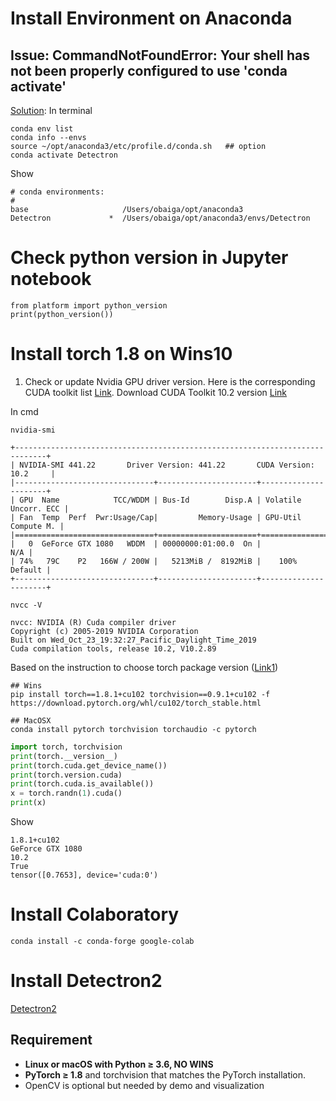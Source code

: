 # Install Environment on Anaconda
## Issue: CommandNotFoundError: Your shell has not been properly configured to use 'conda activate' 
[Solution](https://stackoverflow.com/questions/61915607/commandnotfounderror-your-shell-has-not-been-properly-configured-to-use-conda): 
In terminal
```
conda env list
conda info --envs
source ~/opt/anaconda3/etc/profile.d/conda.sh   ## option
conda activate Detectron
```
Show
```
# conda environments:
#
base                     /Users/obaiga/opt/anaconda3
Detectron             *  /Users/obaiga/opt/anaconda3/envs/Detectron

```

# Check python version in Jupyter notebook
```
from platform import python_version
print(python_version())
```

# Install torch 1.8 on Wins10
1. Check or update Nvidia GPU driver version. Here is the corresponding CUDA toolkit list [Link](https://docs.nvidia.com/cuda/cuda-toolkit-release-notes/index.html). Download CUDA Toolkit 10.2 version [Link](https://developer.nvidia.com/cuda-10.2-download-archive) 

In cmd
```
nvidia-smi

+-----------------------------------------------------------------------------+
| NVIDIA-SMI 441.22       Driver Version: 441.22       CUDA Version: 10.2     |
|-------------------------------+----------------------+----------------------+
| GPU  Name            TCC/WDDM | Bus-Id        Disp.A | Volatile Uncorr. ECC |
| Fan  Temp  Perf  Pwr:Usage/Cap|         Memory-Usage | GPU-Util  Compute M. |
|===============================+======================+======================|
|   0  GeForce GTX 1080   WDDM  | 00000000:01:00.0  On |                  N/A |
| 74%   79C    P2   166W / 200W |   5213MiB /  8192MiB |    100%      Default |
+-------------------------------+----------------------+----------------------+

nvcc -V

nvcc: NVIDIA (R) Cuda compiler driver
Copyright (c) 2005-2019 NVIDIA Corporation
Built on Wed_Oct_23_19:32:27_Pacific_Daylight_Time_2019
Cuda compilation tools, release 10.2, V10.2.89

```


Based on the instruction to choose torch package version ([Link1](https://pytorch.org/get-started/previous-versions/))

```
## Wins
pip install torch==1.8.1+cu102 torchvision==0.9.1+cu102 -f https://download.pytorch.org/whl/cu102/torch_stable.html

## MacOSX
conda install pytorch torchvision torchaudio -c pytorch
```
```python 
import torch, torchvision
print(torch.__version__)
print(torch.cuda.get_device_name())
print(torch.version.cuda)
print(torch.cuda.is_available())
x = torch.randn(1).cuda()
print(x)
```
Show
```
1.8.1+cu102
GeForce GTX 1080
10.2
True
tensor([0.7653], device='cuda:0')
```
# Install Colaboratory
```
conda install -c conda-forge google-colab
```

# Install Detectron2
[Detectron2](https://github.com/facebookresearch/detectron2)
## Requirement
- **Linux or macOS with Python ≥ 3.6, NO WINS**
- **PyTorch ≥ 1.8** and torchvision that matches the PyTorch installation. 
- OpenCV is optional but needed by demo and visualization
<!-- - On MacOS,  -->
